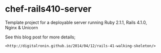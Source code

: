 chef-rails410-server
====================

Template project for a deployable server running Ruby 2.1.1, Rails 4.1.0, Nginx &amp; Unicorn

See this blog post for more details;

    <http://digitalronin.github.io/2014/04/12/rails-41-walking-skeleton/>
